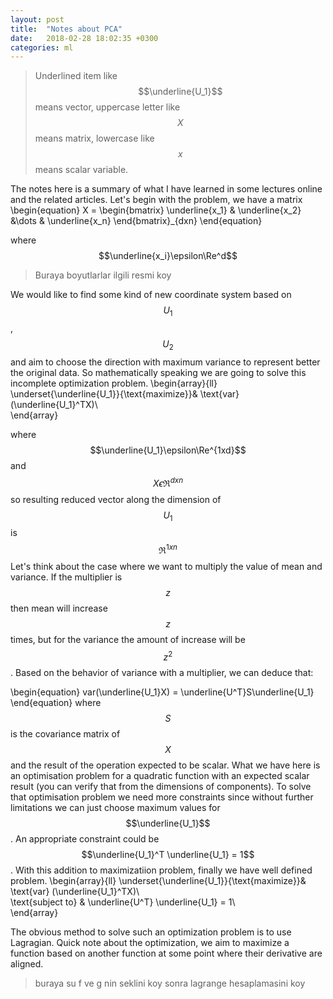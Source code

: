 ```yaml
---
layout: post
title:  "Notes about PCA"
date:   2018-02-28 18:02:35 +0300
categories: ml
---
```

>Underlined item like $$\underline{U_1}$$ means vector, uppercase letter like $$X$$ means matrix, lowercase like $$x$$ means scalar variable.

The notes here is a summary of what I have learned in some lectures online and the related articles.
Let's begin with the problem, we have a matrix
\begin{equation} 
X = \begin{bmatrix} \underline{x_1} & \underline{x_2} &\dots & \underline{x_n}
\end{bmatrix}_{dxn}
\end{equation}

where $$\underline{x_i}\epsilon\Re^d$$
> Buraya boyutlarlar ilgili resmi koy

We would like to find some kind of new coordinate system based on $$U_1$$ , $$U_2$$ and aim to choose the direction with maximum variance to represent better the original data.
So mathematically speaking we are going to solve this incomplete optimization problem.
\begin{array}{ll}
\underset{\underline{U_1}}{\text{maximize}}& \text{var} (\underline{U_1}^TX)\\\
\end{array}

where  $$\underline{U_1}\epsilon\Re^{1xd}$$ and $$X\epsilon\Re^{dxn}$$ so resulting reduced vector along the dimension of $$U_1$$ is $$\Re^{1xn}$$
Let's think about the case where we want to multiply the value of mean and variance. If the multiplier is $$z$$ then mean will increase $$z$$ times, but for the variance the amount of increase will be $$z^2$$. Based on the behavior of variance with a multiplier, we can deduce that:

\begin{equation}
var(\underline{U_1}X) = \underline{U^T}S\underline{U_1}
\end{equation}
where $$S$$ is the covariance matrix of $$X$$ and the result of the operation expected to be scalar.
What we have here is an optimisation problem for a quadratic function with an expected scalar result (you can verify that from the dimensions of components). To solve that optimisation problem we need more constraints since without further limitations we can just choose maximum values for $$\underline{U_1}$$.  An appropriate constraint could be $$\underline{U_1}^T \underline{U_1} = 1$$. With this addition to maximizatiion problem, finally we have well defined problem.
\begin{array}{ll}
\underset{\underline{U_1}}{\text{maximize}}& \text{var} (\underline{U_1}^TX)\\\
\text{subject to} & \underline{U^T} \underline{U_1} = 1\\\
\end{array}

The obvious method to solve such an optimization problem is to use Lagragian. Quick note about the optimization, we aim to maximize a function based on another function at some point where their derivative are aligned.
> buraya su f ve g nin seklini koy
> sonra lagrange hesaplamasini koy



